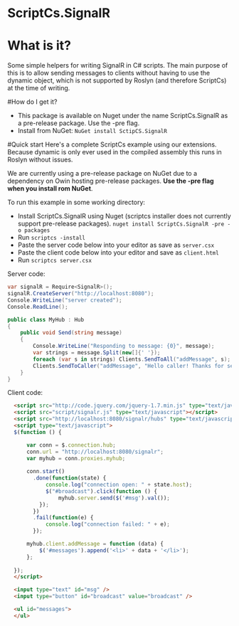 ScriptCs.SignalR
================

# What is it?
Some simple helpers for writing SignalR in C# scripts. The main purpose of this is to allow sending messages to clients without having to use the dynamic object, which is not supported by Roslyn (and therefore ScriptCs) at the time of writing.

#How do I get it?
* This package is available on Nuget under the name ScriptCs.SignalR as a pre-release package. Use the -pre flag.
* Install from NuGet: `NuGet install SctipCS.SignalR`

#Quick start
Here's a complete ScriptCs example using our extensions. Because dynamic is only ever used in the compiled assembly this runs in Roslyn without issues.

We are currently using a pre-release package on NuGet due to a dependency on Owin hosting pre-release packages. **Use the -pre flag when you install rom NuGet**.

To run this example in some working directory:
* Install ScriptCs.SignalR using Nuget (scriptcs installer does not currently support pre-release packages). `nuget install ScriptCs.SignalR -pre -o packages`
* Run `scriptcs -install`
* Paste the server code below into your editor as save as `server.csx`
* Paste the client code below into your editor and save as `client.html`
* Run `scriptcs server.csx`

Server code:
```csharp
var signalR = Require<SignalR>();
signalR.CreateServer("http://localhost:8080");
Console.WriteLine("server created");
Console.ReadLine();

public class MyHub : Hub
{
	public void Send(string message)
	{
		Console.WriteLine("Responding to message: {0}", message);
		var strings = message.Split(new[]{' '});
		foreach (var s in strings) Clients.SendToAll("addMessage", s);
		Clients.SendToCaller("addMessage", "Hello caller! Thanks for sending " + message);	
	}
}
```

Client code:
```html
  <script src="http://code.jquery.com/jquery-1.7.min.js" type="text/javascript"></script>
  <script src="script/signalr.js" type="text/javascript"></script>
  <script src="http://localhost:8080/signalr/hubs" type="text/javascript"></script>
  <script type="text/javascript">
  $(function () {

	  var conn = $.connection.hub;
	  conn.url = "http://localhost:8080/signalr";
	  var myhub = conn.proxies.myhub;
	  
	  conn.start()
		.done(function(state) {
			console.log("connection open: " + state.host);
			$("#broadcast").click(function () {
				myhub.server.send($('#msg').val());
          });
		})
		.fail(function(e) {
			console.log("connection failed: " + e);
		});	

	  myhub.client.addMessage = function (data) {
          $('#messages').append('<li>' + data + '</li>');
      };
		
  });
  </script>

  <input type="text" id="msg" />
  <input type="button" id="broadcast" value="broadcast" />

  <ul id="messages">
  </ul>
```